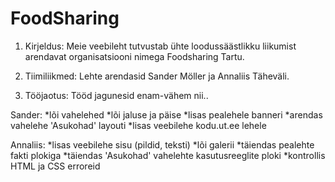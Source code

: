 # FoodSharing

1. Kirjeldus:
Meie veebileht tutvustab ühte loodussäästlikku liikumist arendavat organisatsiooni nimega Foodsharing Tartu.

2. Tiimiliikmed:
Lehte arendasid Sander Möller ja Annaliis Täheväli.


3. Tööjaotus:
Tööd jagunesid enam-vähem nii..

Sander:
*lõi vahelehed
*lõi jaluse ja päise
*lisas pealehele banneri
*arendas vahelehe 'Asukohad' layouti
*lisas veebilehe kodu.ut.ee lehele


Annaliis:
*lisas veebilehe sisu (pildid, teksti)
*lõi galerii
*täiendas pealehte fakti plokiga
*täiendas 'Asukohad' vahelehte kasutusreeglite ploki
*kontrollis HTML ja CSS erroreid

